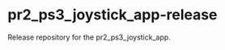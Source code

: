pr2_ps3_joystick_app-release
============================

Release repository for the pr2_ps3_joystick_app.
